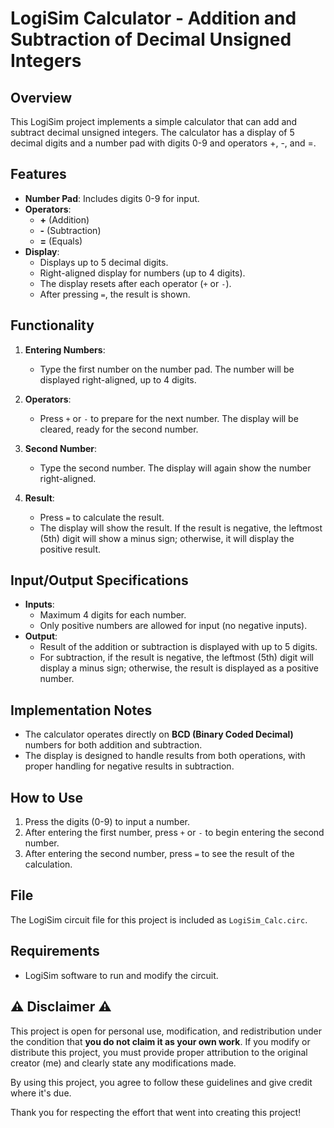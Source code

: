 # LogiSim Calculator - Addition and Subtraction of Decimal Unsigned Integers

## Overview
This LogiSim project implements a simple calculator that can add and subtract decimal unsigned integers. The calculator has a display of 5 decimal digits and a number pad with digits 0-9 and operators +, -, and =.

## Features
- **Number Pad**: Includes digits 0-9 for input.
- **Operators**: 
  - **+** (Addition)
  - **-** (Subtraction)
  - **=** (Equals)
- **Display**: 
  - Displays up to 5 decimal digits.
  - Right-aligned display for numbers (up to 4 digits).
  - The display resets after each operator (`+` or `-`).
  - After pressing `=`, the result is shown.

## Functionality
1. **Entering Numbers**: 
   - Type the first number on the number pad. The number will be displayed right-aligned, up to 4 digits.
   
2. **Operators**:
   - Press `+` or `-` to prepare for the next number. The display will be cleared, ready for the second number.
   
3. **Second Number**:
   - Type the second number. The display will again show the number right-aligned.

4. **Result**:
   - Press `=` to calculate the result.
   - The display will show the result. If the result is negative, the leftmost (5th) digit will show a minus sign; otherwise, it will display the positive result.

## Input/Output Specifications
- **Inputs**: 
  - Maximum 4 digits for each number.
  - Only positive numbers are allowed for input (no negative inputs).
- **Output**:
  - Result of the addition or subtraction is displayed with up to 5 digits.
  - For subtraction, if the result is negative, the leftmost (5th) digit will display a minus sign; otherwise, the result is displayed as a positive number.

## Implementation Notes
- The calculator operates directly on **BCD (Binary Coded Decimal)** numbers for both addition and subtraction.
- The display is designed to handle results from both operations, with proper handling for negative results in subtraction.

## How to Use
1. Press the digits (0-9) to input a number.
2. After entering the first number, press `+` or `-` to begin entering the second number.
3. After entering the second number, press `=` to see the result of the calculation.

## File
The LogiSim circuit file for this project is included as `LogiSim_Calc.circ`.

## Requirements
- LogiSim software to run and modify the circuit.

## ⚠️ Disclaimer ⚠️

This project is open for personal use, modification, and redistribution under the condition that **you do not claim it as your own work**. If you modify or distribute this project, you must provide proper attribution to the original creator (me) and clearly state any modifications made.

By using this project, you agree to follow these guidelines and give credit where it's due.

Thank you for respecting the effort that went into creating this project!
